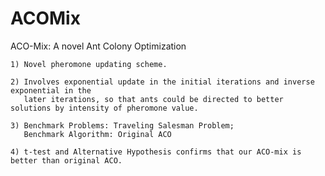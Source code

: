 ACOMix
======

ACO-Mix: A novel Ant Colony Optimization

    1) Novel pheromone updating scheme.
    
    2) Involves exponential update in the initial iterations and inverse exponential in the
       later iterations, so that ants could be directed to better solutions by intensity of pheromone value.

    3) Benchmark Problems: Traveling Salesman Problem; 
       Benchmark Algorithm: Original ACO
       
    4) t-test and Alternative Hypothesis confirms that our ACO-mix is better than original ACO.
